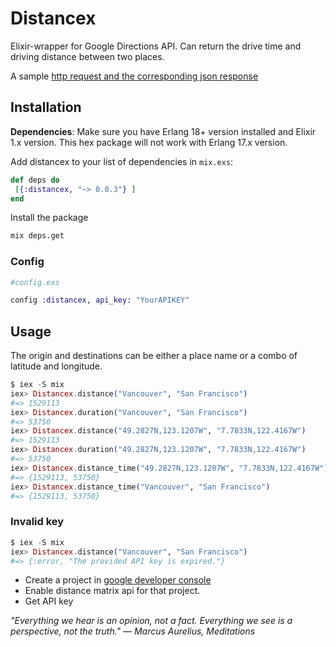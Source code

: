 # Distancex

Elixir-wrapper for Google Directions API. Can return the drive time and driving distance between two places.

A sample [http request and the corresponding json response](https://maps.googleapis.com/maps/api/distancematrix/json?origins=2+BC&destinations=San+Francisco)

## Installation

**Dependencies**: Make sure you have Erlang 18+ version installed and Elixir 1.x version.
This hex package will not work with Erlang 17.x version.

Add distancex to your list of dependencies in `mix.exs`:

```elixir
def deps do
 [{:distancex, "~> 0.0.3"} ]
end
```
 Install the package

```bash
mix deps.get
```


### Config

```elixir
#config.exs

config :distancex, api_key: "YourAPIKEY"
```


## Usage

  The origin and destinations can be either a place name or a combo of latitude and longitude.

```elixir
$ iex -S mix
iex> Distancex.distance("Vancouver", "San Francisco")
#=> 1529113
iex> Distancex.duration("Vancouver", "San Francisco")
#=> 53750
iex> Distancex.distance("49.2827N,123.1207W", "7.7833N,122.4167W")
#=> 1529113
iex> Distancex.duration("49.2827N,123.1207W", "7.7833N,122.4167W")
#=> 53750
iex> Distancex.distance_time("49.2827N,123.1207W", "7.7833N,122.4167W")
#=> {1529113, 53750}
iex> Distancex.distance_time("Vancouver", "San Francisco")
#=> {1529113, 53750}
```

### Invalid key

```elixir
$ iex -S mix
iex> Distancex.distance("Vancouver", "San Francisco")
#=> {:error, "The provided API key is expired."}
```

- Create a project in [google developer console](https://console.developers.google.com/)
- Enable distance matrix api for that project.
- Get API key


*"Everything we hear is an opinion, not a fact. Everything we see is a perspective, not the truth."
― Marcus Aurelius, Meditations*
